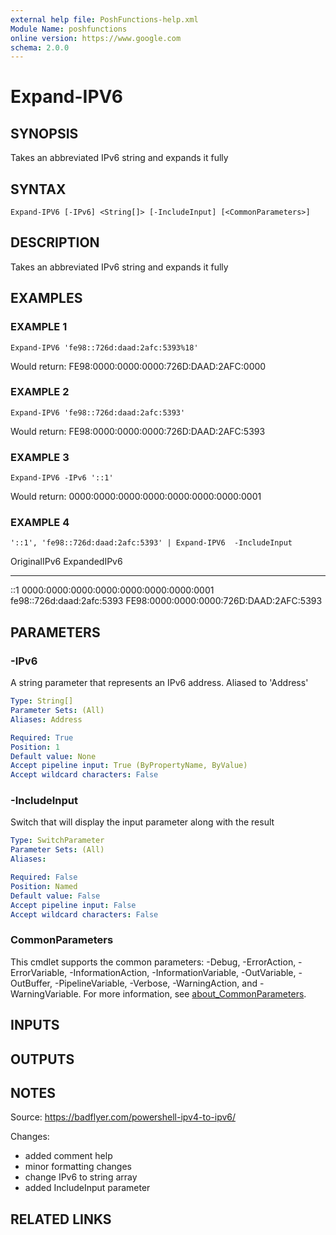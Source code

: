 ```yaml
---
external help file: PoshFunctions-help.xml
Module Name: poshfunctions
online version: https://www.google.com
schema: 2.0.0
---
```


# Expand-IPV6

## SYNOPSIS
Takes an abbreviated IPv6 string and expands it fully

## SYNTAX

```
Expand-IPV6 [-IPv6] <String[]> [-IncludeInput] [<CommonParameters>]
```

## DESCRIPTION
Takes an abbreviated IPv6 string and expands it fully

## EXAMPLES

### EXAMPLE 1
```
Expand-IPV6 'fe98::726d:daad:2afc:5393%18'
```

Would return:
FE98:0000:0000:0000:726D:DAAD:2AFC:0000

### EXAMPLE 2
```
Expand-IPV6 'fe98::726d:daad:2afc:5393'
```

Would return:
FE98:0000:0000:0000:726D:DAAD:2AFC:5393

### EXAMPLE 3
```
Expand-IPV6 -IPv6 '::1'
```

Would return:
0000:0000:0000:0000:0000:0000:0000:0001

### EXAMPLE 4
```
'::1', 'fe98::726d:daad:2afc:5393' | Expand-IPV6  -IncludeInput
```

OriginalIPv6              ExpandedIPv6
------------              ------------
::1                       0000:0000:0000:0000:0000:0000:0000:0001
fe98::726d:daad:2afc:5393 FE98:0000:0000:0000:726D:DAAD:2AFC:5393

## PARAMETERS

### -IPv6
A string parameter that represents an IPv6 address.
Aliased to 'Address'

```yaml
Type: String[]
Parameter Sets: (All)
Aliases: Address

Required: True
Position: 1
Default value: None
Accept pipeline input: True (ByPropertyName, ByValue)
Accept wildcard characters: False
```

### -IncludeInput
Switch that will display the input parameter along with the result

```yaml
Type: SwitchParameter
Parameter Sets: (All)
Aliases:

Required: False
Position: Named
Default value: False
Accept pipeline input: False
Accept wildcard characters: False
```

### CommonParameters
This cmdlet supports the common parameters: -Debug, -ErrorAction, -ErrorVariable, -InformationAction, -InformationVariable, -OutVariable, -OutBuffer, -PipelineVariable, -Verbose, -WarningAction, and -WarningVariable. For more information, see [about_CommonParameters](http://go.microsoft.com/fwlink/?LinkID=113216).

## INPUTS

## OUTPUTS

## NOTES
Source: https://badflyer.com/powershell-ipv4-to-ipv6/

Changes:
- added comment help
- minor formatting changes
- change IPv6 to string array
- added IncludeInput parameter

## RELATED LINKS
